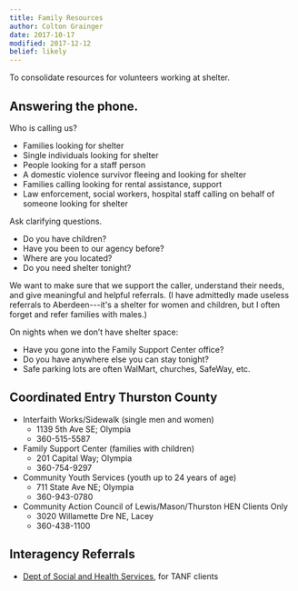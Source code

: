 ```yaml
---
title: Family Resources 
author: Colton Grainger
date: 2017-10-17
modified: 2017-12-12
belief: likely 
---
```


To consolidate resources for volunteers working at shelter.

## Answering the phone. 

Who is calling us?
- Families looking for shelter
- Single individuals looking for shelter
- People looking for a staff person
- A domestic violence survivor fleeing and looking for shelter
- Families calling looking for rental assistance, support
- Law enforcement, social workers, hospital staff calling on behalf of someone looking for shelter

Ask clarifying questions.
- Do you have children? 
- Have you been to our agency before?
- Where are you located?
- Do you need shelter tonight?

We want to make sure that we support the caller, understand their needs, and give meaningful and helpful referrals. (I have admittedly made useless referrals to Aberdeen---it's a shelter for women and children, but I often forget and refer families with males.)

On nights when we don’t have shelter space:
- Have you gone into the Family Support Center office? 
- Do you have anywhere else you can stay tonight?
- Safe parking lots are often WalMart, churches, SafeWay, etc.

## Coordinated Entry Thurston County

- Interfaith Works/Sidewalk (single men and women)
  - 1139 5th Ave SE; Olympia
  - 360-515-5587
- Family Support Center (families with children)
  - 201 Capital Way; Olympia
  - 360-754-9297
- Community Youth Services (youth up to 24 years of age)
  - 711 State Ave NE; Olympia
  - 360-943-0780
- Community Action Council of Lewis/Mason/Thurston HEN Clients Only
  - 3020 Willamette Dre NE, Lacey
  - 360-438-1100

## Interagency Referrals

- [Dept of Social and Health Services](https://www.dshs.wa.gov/search/site/tanf), for TANF clients

